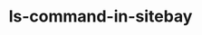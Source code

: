 ---
slug: ls-command-in-sitebay
description: ''
keywords: ["linux", "custom kernel", "grub legacy"]
tags: ["linux"]
license: '[CC BY-ND 4.0](https://creativecommons.org/licenses/by-nd/4.0)'
modified: 2024-04-04
modified_by:
  name: Site Bay
published: 2024-03-04
title: 'ls-command-in-sitebay'
authors: ["Site Bay"]
---